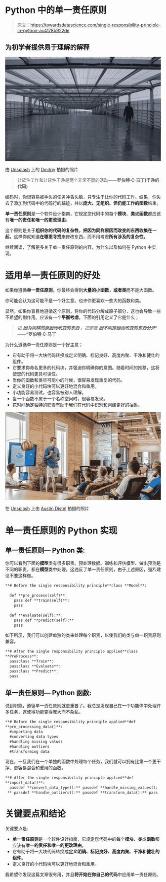 # Python 中的单一责任原则

> 原文：<https://towardsdatascience.com/single-responsibility-principle-in-python-ac4178b922de>

## 为初学者提供易于理解的解释

![](img/cecaf4ca367cd7c7c2d5e58e6232effa.png)

由 [Unsplash](https://unsplash.com?utm_source=medium&utm_medium=referral) 上的 [Dmitriy](https://unsplash.com/@d_lipenchuk?utm_source=medium&utm_medium=referral) 拍摄的照片

> 让软件工作和让软件干净是两个非常不同的活动——**罗伯特·C·马丁(干净的代码)**

编码时，你很容易被手头的任务冲昏头脑，只专注于让你的代码工作。结果，你失去了添加到代码中的代码行的踪迹，并以**庞大、无组织、但仍能工作的函数**结束。

**单一责任原则**是一个软件设计指南，它规定您代码中的每个**模块**、**类**或**函数**都应该有**唯一的责任和唯一的更改理由**。

这个原则是关于**组织你的代码的复杂性，把因为同样原因而改变的东西收集在一起**，这样你就知道**在哪里寻找**来修改东西，而不用考虑**所有涉及的复杂性。**

继续阅读，了解更多关于单一责任原则的内容，为什么以及如何在 Python 中实现。

# 适用单一责任原则的好处

如果你遵循**单一责任原则**，你最终会得到**大量的小函数，或者类**而不是大函数。

你可能会认为这可能不是一个好主意。也许你更喜欢一些大的函数和类。

显然，如果你盲目地遵循这个原则，将你的代码分解成原子部分，这也会导致一些不希望的副作用。应该有一个**平衡考虑**，下面的引用定义了它是什么；

> *把* ***因为同样的原因而改变的东西*** *。把那些* ***因不同原因而改变的东西分开****——***罗伯特·C·马丁**

为什么遵循单一责任原则是一个好主意；

*   它有助于将一大块代码转换成定义明确、标记良好、高度内聚、干净和健壮的组件。
*   它要求你命名更多的代码块，并强迫你明确你的意图。随着时间的推移，这将使您的代码更具可读性。
*   当你的函数和类尽可能小的时候，很容易发现重复的代码。
*   定义良好的小代码块可以更好地混合和重用。
*   小功能容易测试，也容易被别人理解。
*   当一个函数不属于一个名称空间时，很容易发现。
*   花时间确定独特的职责有助于我们在代码中识别和创建更好的抽象。

![](img/05003830b6d20e05473d902711106183.png)

在 [Unsplash](https://unsplash.com?utm_source=medium&utm_medium=referral) 上由 [Austin Distel](https://unsplash.com/@austindistel?utm_source=medium&utm_medium=referral) 拍摄的照片

# 单一责任原则的 Python 实现

## 单一责任原则— Python 类:

你可以看到下面的**模型**类有很多职责。预处理数据、训练和评估模型、做出预测是不同的职责，都在**模型**类中处理。这违反了单一责任原则，由于上述原因，强烈建议不要这样做。

```
**# Before the single responsibility principle**class **Model**:

  def **pre_process(self)**:
    pass def **train(self)**:
    pass

  def **evaluate(self):**
    pass def **predict(self):**
    pass
```

如下所示，我们可以创建单独的类来处理每个职责，以使我们的类与单一职责原则兼容。

```
**# After the single responsibility principle applied**class **PreProcess**:
  passclass **Train**:
  passclass **Evaluate**:
  passclass **Predict**:
  pass
```

## 单一责任原则— Python 函数:

说到职能，遵循单一责任原则就更重要了。我总是发现自己在一个功能体中处理许多任务，这使得功能变得庞大而不杂乱。

```
**# Before the single responsibility principle applied**def **pre_processing_data()**:
  #importing data
  #converting data types
  #handling missing values
  #handling outliers
  #transforming data
```

现在，一旦我们在一个单独的函数中处理每个任务，我们就可以拥有比第一个更干净、更容易混合和重用的函数。

```
**# After the single responsibility principle applied**def **import_data()**: 
  passdef **convert_data_type():** passdef **handle_missing_values(): 
 ** passdef **handle_outliers():** passdef **transform_data():** pass 
```

# 关键要点和结论

关键要点是:

*   **单一责任原则**是一个软件设计指南，它规定您代码中的每个**模块**、**类**或**函数**都应该有**唯一的责任和唯一的更改理由**。
*   它有助于将一大块代码转换成**定义明确、标记良好、高度内聚、干净和健壮的组件**。
*   定义良好的小代码块可以更好地混合和重用。

我希望你发现这篇文章很有用，并且**将开始在你自己的代码**中应用单一责任原则。